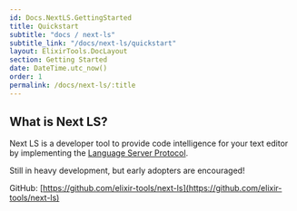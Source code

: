 ```yaml
---
id: Docs.NextLS.GettingStarted
title: Quickstart
subtitle: "docs / next-ls"
subtitle_link: "/docs/next-ls/quickstart"
layout: ElixirTools.DocLayout
section: Getting Started
date: DateTime.utc_now()
order: 1
permalink: /docs/next-ls/:title
---
```


## What is Next LS?

Next LS is a developer tool to provide code intelligence for your text editor by implementing the [Language Server Protocol](https://microsoft.github.io/language-server-protocol/).


Still in heavy development, but early adopters are encouraged!

GitHub: [https://github.com/elixir-tools/next-ls](https://github.com/elixir-tools/next-ls)
